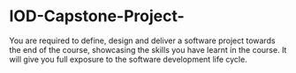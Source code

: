 # IOD-Capstone-Project-
You are required to define, design and deliver a software project towards the end of the course, showcasing the skills you have learnt in the course. It will give you full exposure to the software development life cycle.
